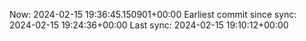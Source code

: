 Now: 2024-02-15 19:36:45.150901+00:00 Earliest commit since sync: 2024-02-15 19:24:36+00:00 Last sync: 2024-02-15 19:10:12+00:00
